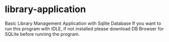 # library-application
Basic Library Management Application with Sqlite Database
If you want to run this program with IDLE, if not installed please download DB Browser for SQLite before running the program.
